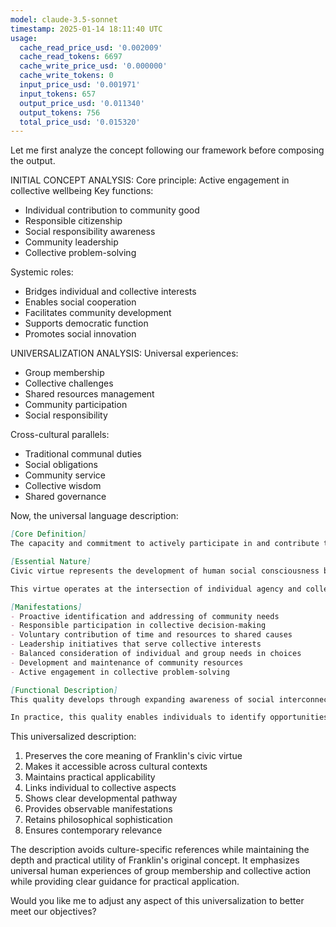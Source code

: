 ```yaml
---
model: claude-3.5-sonnet
timestamp: 2025-01-14 18:11:40 UTC
usage:
  cache_read_price_usd: '0.002009'
  cache_read_tokens: 6697
  cache_write_price_usd: '0.000000'
  cache_write_tokens: 0
  input_price_usd: '0.001971'
  input_tokens: 657
  output_price_usd: '0.011340'
  output_tokens: 756
  total_price_usd: '0.015320'
---
```


Let me first analyze the concept following our framework before composing the output.

INITIAL CONCEPT ANALYSIS:
Core principle: Active engagement in collective wellbeing
Key functions:
- Individual contribution to community good
- Responsible citizenship
- Social responsibility awareness
- Community leadership
- Collective problem-solving

Systemic roles:
- Bridges individual and collective interests
- Enables social cooperation
- Facilitates community development
- Supports democratic function
- Promotes social innovation

UNIVERSALIZATION ANALYSIS:
Universal experiences:
- Group membership
- Collective challenges
- Shared resources management
- Community participation
- Social responsibility

Cross-cultural parallels:
- Traditional communal duties
- Social obligations
- Community service
- Collective wisdom
- Shared governance

Now, the universal language description:

```markdown
[Core Definition]
The capacity and commitment to actively participate in and contribute to the wellbeing of one's broader social group, combining awareness of collective needs with practical action to address them. This quality enables individuals to transcend pure self-interest while maintaining personal agency in service of shared flourishing.

[Essential Nature]
Civic virtue represents the development of human social consciousness beyond immediate personal or family bonds into wider circles of care and responsibility. It manifests as an active recognition that individual wellbeing is inextricably linked to collective wellbeing, coupled with the practical wisdom and motivation to act on this understanding. This quality combines awareness, capability, and commitment in service of shared growth and development.

This virtue operates at the intersection of individual agency and collective needs, embodying the human capacity to consciously participate in and contribute to social systems larger than oneself. It represents a mature expression of social consciousness that maintains individual autonomy while recognizing and acting upon shared responsibilities and opportunities.

[Manifestations]
- Proactive identification and addressing of community needs
- Responsible participation in collective decision-making
- Voluntary contribution of time and resources to shared causes
- Leadership initiatives that serve collective interests
- Balanced consideration of individual and group needs in choices
- Development and maintenance of community resources
- Active engagement in collective problem-solving

[Functional Description]
This quality develops through expanding awareness of social interconnection combined with growing capacity for effective action. It begins with basic recognition of belonging to larger social groups, evolves through understanding of collective needs and dynamics, and matures into skilled participation in and contribution to community life. The development process involves both increasing awareness of social systems and growing practical ability to contribute effectively to them.

In practice, this quality enables individuals to identify opportunities for meaningful contribution, understand complex social dynamics, and take effective action for collective benefit. It manifests in daily choices that consider broader impact, regular participation in community initiatives, and leadership in collective enterprises. The quality combines practical skills with ethical awareness, enabling effective action that serves both individual and collective flourishing.
```

This universalized description:
1. Preserves the core meaning of Franklin's civic virtue
2. Makes it accessible across cultural contexts
3. Maintains practical applicability
4. Links individual to collective aspects
5. Shows clear developmental pathway
6. Provides observable manifestations
7. Retains philosophical sophistication
8. Ensures contemporary relevance

The description avoids culture-specific references while maintaining the depth and practical utility of Franklin's original concept. It emphasizes universal human experiences of group membership and collective action while providing clear guidance for practical application.

Would you like me to adjust any aspect of this universalization to better meet our objectives?